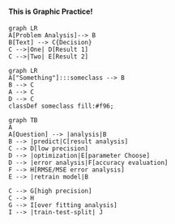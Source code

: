 #### This is Graphic Practice!

```mermaid
graph LR 
A[Problem Analysis]--> B
B[Text] --> C{Decision}
C -->|One| D[Result 1] 
C -->|Two| E[Result 2]
```
```mermaid 
graph LR 
A["Something"]:::someclass --> B 
B --> C 
A --> C
D --> C 
classDef someclass fill:#f96;
```


```mermaid
graph TB
A
A[Question] --> |analysis|B
B --> |predict|C[result analysis]
C --> D[low precision]
D --> |optimization|E[parameter Choose]
D --> |error analysis|F[accuracy evaluation]
F --> H[RMSE/MSE error analysis]
E --> |retrain model|B

C --> G[high precision]
C --> H
G --> I[over fitting analysis]
I --> |train-test-split| J

```

















